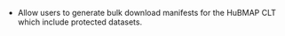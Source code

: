 - Allow users to generate bulk download manifests for the HuBMAP CLT which include protected datasets.